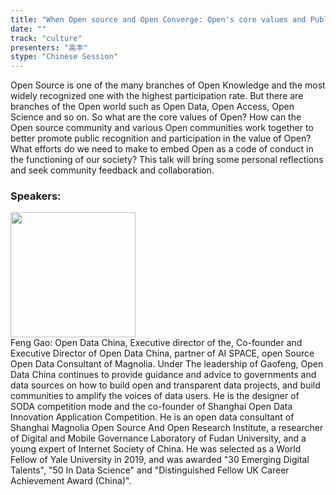 ```yaml
---
title: "When Open source and Open Converge: Open's core values and Public acceptance"
date: "" 
track: "culture"
presenters: "高丰"
stype: "Chinese Session"
---
```

Open Source is one of the many branches of Open Knowledge and the most widely recognized one with the highest participation rate. But there are branches of the Open world such as Open Data, Open Access, Open Science and so on. So what are the core values of Open? How can the Open source community and various Open communities work together to better promote public recognition and participation in the value of Open? What efforts do we need to make to embed Open as a code of conduct in the functioning of our society? This talk will bring some personal reflections and seek community feedback and collaboration.
 ### Speakers: 
 <img src="images/speaker/1072.png" width="200" /><br>Feng Gao: Open Data China, Executive director of the, Co-founder and Executive Director of Open Data China, partner of AI SPACE, open Source Open Data Consultant of Magnolia. Under The leadership of Gaofeng, Open Data China continues to provide guidance and advice to governments and data sources on how to build open and transparent data projects, and build communities to amplify the voices of data users. He is the designer of SODA competition mode and the co-founder of Shanghai Open Data Innovation Application Competition. He is an open data consultant of Shanghai Magnolia Open Source And Open Research Institute, a researcher of Digital and Mobile Governance Laboratory of Fudan University, and a young expert of Internet Society of China. He was selected as a World Fellow of Yale University in 2019, and was awarded "30 Emerging Digital Talents", "50 In Data Science" and "Distinguished Fellow UK Career Achievement Award (China)".

 